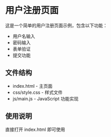 # 用户注册页面

这是一个简单的用户注册页面示例，包含以下功能：
- 用户名输入
- 密码输入
- 表单验证
- 提交功能

## 文件结构
- index.html - 主页面
- css/style.css - 样式文件
- js/main.js - JavaScript 功能实现

## 使用说明
直接打开 index.html 即可使用
